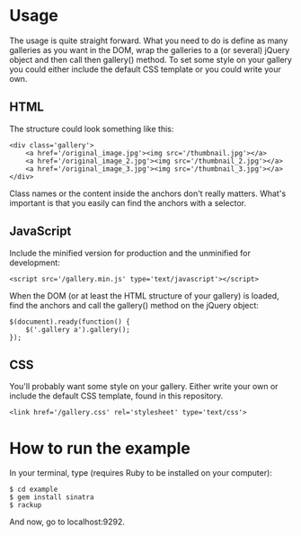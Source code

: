 # Usage

The usage is quite straight forward. What you need to do is define as many galleries as you want in the DOM, wrap the galleries to a (or several) jQuery object and then call then gallery() method. To set some style on your gallery you could either include the default CSS template or you could write your own.

## HTML

The structure could look something like this:

    <div class='gallery'>
        <a href='/original_image.jpg'><img src='/thumbnail.jpg'></a>
        <a href='/original_image_2.jpg'><img src='/thumbnail_2.jpg'></a>
        <a href='/original_image_3.jpg'><img src='/thumbnail_3.jpg'></a>
    </div>

Class names or the content inside the anchors don't really matters. What's important is that you easily can find the anchors with a selector.

## JavaScript

Include the minified version for production and the unminified for development:

    <script src='/gallery.min.js' type='text/javascript'></script>

When the DOM (or at least the HTML structure of your gallery) is loaded, find the anchors and call the gallery() method on the jQuery object:

    $(document).ready(function() {
        $('.gallery a').gallery();
    });

## CSS

You'll probably want some style on your gallery. Either write your own or include the default CSS template, found in this repository.

    <link href='/gallery.css' rel='stylesheet' type='text/css'>

# How to run the example

In your terminal, type (requires Ruby to be installed on your computer):

    $ cd example
    $ gem install sinatra
    $ rackup

And now, go to localhost:9292.